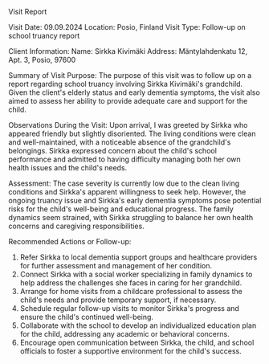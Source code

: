  Visit Report

Visit Date: 09.09.2024
Location: Posio, Finland
Visit Type: Follow-up on school truancy report

Client Information:
Name: Sirkka Kivimäki
Address: Mäntylahdenkatu 12, Apt. 3, Posio, 97600

Summary of Visit Purpose:
The purpose of this visit was to follow up on a report regarding school truancy involving Sirkka Kivimäki's grandchild. Given the client's elderly status and early dementia symptoms, the visit also aimed to assess her ability to provide adequate care and support for the child.

Observations During the Visit:
Upon arrival, I was greeted by Sirkka who appeared friendly but slightly disoriented. The living conditions were clean and well-maintained, with a noticeable absence of the grandchild's belongings. Sirkka expressed concern about the child's school performance and admitted to having difficulty managing both her own health issues and the child's needs.

Assessment:
The case severity is currently low due to the clean living conditions and Sirkka's apparent willingness to seek help. However, the ongoing truancy issue and Sirkka's early dementia symptoms pose potential risks for the child's well-being and educational progress. The family dynamics seem strained, with Sirkka struggling to balance her own health concerns and caregiving responsibilities.

Recommended Actions or Follow-up:
1. Refer Sirkka to local dementia support groups and healthcare providers for further assessment and management of her condition.
2. Connect Sirkka with a social worker specializing in family dynamics to help address the challenges she faces in caring for her grandchild.
3. Arrange for home visits from a childcare professional to assess the child's needs and provide temporary support, if necessary.
4. Schedule regular follow-up visits to monitor Sirkka's progress and ensure the child's continued well-being.
5. Collaborate with the school to develop an individualized education plan for the child, addressing any academic or behavioral concerns.
6. Encourage open communication between Sirkka, the child, and school officials to foster a supportive environment for the child's success.